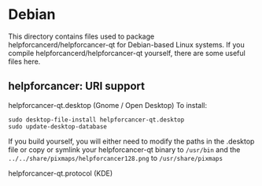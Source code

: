 
Debian
====================
This directory contains files used to package helpforcancerd/helpforcancer-qt
for Debian-based Linux systems. If you compile helpforcancerd/helpforcancer-qt yourself, there are some useful files here.

## helpforcancer: URI support ##


helpforcancer-qt.desktop  (Gnome / Open Desktop)
To install:

	sudo desktop-file-install helpforcancer-qt.desktop
	sudo update-desktop-database

If you build yourself, you will either need to modify the paths in
the .desktop file or copy or symlink your helpforcancer-qt binary to `/usr/bin`
and the `../../share/pixmaps/helpforcancer128.png` to `/usr/share/pixmaps`

helpforcancer-qt.protocol (KDE)

